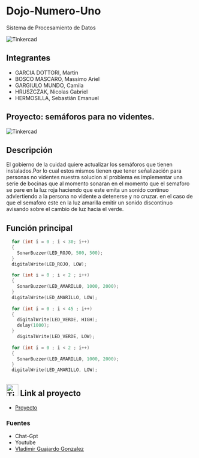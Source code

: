 # Dojo-Numero-Uno
Sistema de Procesamiento de Datos

![Tinkercad](https://github.com/magikboy/Dojo-N-mero-Uno/blob/9fda5f55283271cb44782226c9c7c50792b41752/ArduinoTinkercad.jpg)


## Integrantes 
- GARCIA DOTTORI, Martin
- BOSCO MASCARO, Massimo Ariel
- GARGIULO MUNDO, Camila
- HRUSZCZAK, Nicolas Gabriel
- HERMOSILLA, Sebastián Emanuel


## Proyecto: semáforos para no videntes.

![Tinkercad](https://github.com/magikboy/Dojo-N-mero-Uno/blob/770692daa9c53d4364af32aaf11cfe3b324d6a62/imagen_2023-04-22_193837835.png)

## Descripción
El gobierno de la cuidad quiere actualizar los semáforos que tienen instalados.Por lo cual estos mismos tienen que tener señalización para personas no videntes
nuestra solucion al problema es implementar una serie de bocinas que al momento sonaran en el momento que el semaforo se pare en la luz roja haciendo que este emita un sonido continuo adviertiendo a la persona no vidente a detenerse y no cruzar. en el caso de que el semaforo este en la luz amarilla emitir un sonido discontinuo avisando sobre el cambio de luz hacia el verde.


## Función principal
~~~ C++ (lenguaje en el que esta escrito)
  for (int i = 0 ; i < 30; i++)
  {
  	SonarBuzzer(LED_ROJO, 500, 500);
  }
  digitalWrite(LED_ROJO, LOW);
  
  for (int i = 0 ; i < 2 ; i++)
  {
  	SonarBuzzer(LED_AMARILLO, 1000, 2000);
  }
  digitalWrite(LED_AMARILLO, LOW);
  
  for (int i = 0 ; i < 45 ; i++)
  {
  	digitalWrite(LED_VERDE, HIGH);
    delay(1000);
  }
    digitalWrite(LED_VERDE, LOW);
  
  for (int i = 0 ; i < 2 ; i++)
  {
  	SonarBuzzer(LED_AMARILLO, 1000, 2000);
  }
  digitalWrite(LED_AMARILLO, LOW);
~~~


## <img src="https://github.com/magikboy/Dojo-N-mero-Uno/blob/b42c7741a2fb2eaa8a1c813f8f6a0d83be4d35d4/1%20(1).png" alt="Tinkercad" height="32px"> Link al proyecto
- [Proyecto](https://www.tinkercad.com/things/0eFa38BwfAQ-super-migelo-jofo/editel?sharecode=rXB4PgoPveKdescEf7ZKr18V5jzex0wzRh-1nmglAt4)


### Fuentes
- Chat-Gpt
- Youtube
- [Vladimir Guajardo Gonzalez](https://www.youtube.com/@SethPonder5/videos)
